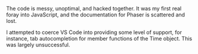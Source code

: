 The code is messy, unoptimal, and hacked together. It was my first real foray into JavaScript, and the documentation for Phaser is scattered and lost.

I attempted to coerce VS Code into providing some level of support, for instance, tab autocompletion for member functions of the Time object. This was largely unsuccessful.
